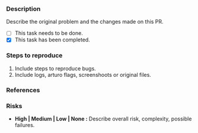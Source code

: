 
### Description
Describe the original problem and the changes made on this PR.

- [ ] This task needs to be done.
- [x] This task has been completed.

### Steps to reproduce

1. Include steps to reproduce bugs.
2. Include logs, arturo flags, screenshoots or original files.

### References


### Risks

* __High | Medium | Low | None :__ Describe overall risk, complexity, possible failures.
